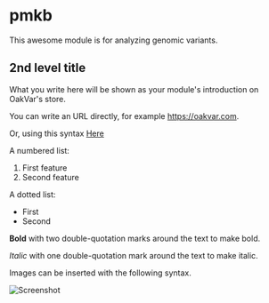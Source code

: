 # pmkb

This awesome module is for analyzing genomic variants.

## 2nd level title

What you write here will be shown as your module's introduction on OakVar's store.

You can write an URL directly, for example https://oakvar.com. 

Or, using this syntax [Here](https://docs.oakvar.com)

A numbered list:

1. First feature
2. Second feature

A dotted list:

- First
- Second

**Bold** with two double-quotation marks around the text to make bold. 

*Italic* with one double-quotation mark around the text to make italic.

Images can be inserted with the following syntax.

![Screenshot](https://url.to/module_screenshot.png)

